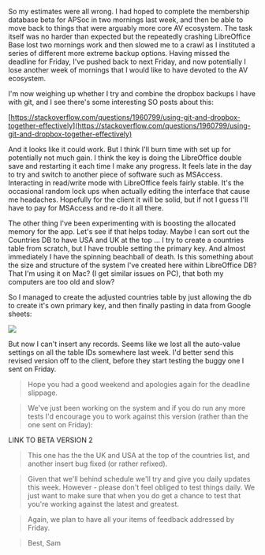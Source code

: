 So my estimates were all wrong.  I had hoped to complete the membership database beta for APSoc in two mornings last week, and then be able to move back to things that were arguably more core AV ecosystem.  The task itself was no harder than expected but the repeatedly crashing LibreOffice Base lost two mornings work and then slowed me to a crawl as I instituted a series of different more extreme backup options.  Having missed the deadline for Friday, I've pushed back to next Friday, and now potentially I lose another week of mornings that I would like to have devoted to the AV ecosystem.  

I'm now weighing up whether I try and combine the dropbox backups I have with git, and I see there's some interesting SO posts about this:

[https://stackoverflow.com/questions/1960799/using-git-and-dropbox-together-effectively](https://stackoverflow.com/questions/1960799/using-git-and-dropbox-together-effectively)

And it looks like it could work.  But I think I'll burn time with set up for potentially not much gain.  I think the key is doing the LibreOffice double save and restarting it each time I make any progress.  It feels late in the day to try and switch to another piece of software such as MSAccess.  Interacting in read/write mode with LibreOffice feels fairly stable.  It's the occasional random lock ups when actually editing the interface that cause me headaches.  Hopefully for the client it will be solid, but if not I guess I'll have to pay for MSAccess and re-do it all there.

The other thing I've been experimenting with is boosting the allocated memory for the app.  Let's see if that helps today.  Maybe I can sort out the Countries DB to have USA and UK at the top ... I try to create a countries table from scratch, but I have trouble setting the primary key.  And almost immediately I have the spinning beachball of death.  Is this something about the size and structure of the system I've created here within LibreOffice DB?  That I'm using it on Mac?  (I get similar issues on PC), that both my computers are too old and slow?

So I managed to create the adjusted countries table by just allowing the db to create it's own primary key, and then finally pasting in data from Google sheets:

![](https://dl.dropbox.com/s/rkw7tt19t85jtqu/Screenshot%202018-01-08%2009.54.07.png?dl=0)

But now I can't insert any records.  Seems like we lost all the auto-value settings on all the table IDs somewhere last week.  I'd better send this revised version off to the client, before they start testing the buggy one I sent on Friday.

> Hope you had a good weekend and apologies again for the deadline slippage.

> We've just been working on the system and if you do run any more tests I'd encourage you to work against this version (rather than the one sent on Friday):

LINK TO BETA VERSION 2

> This one has the the UK and USA at the top of the countries list, and another insert bug fixed (or rather refixed).

> Given that we'll behind schedule we'll try and give you daily updates this week.  However - please don't feel obliged to test things daily.  We just want to make sure that when you do get a chance to test that you're working against the latest and greatest.

> Again, we plan to have all your items of feedback addressed by Friday.

> Best, Sam
